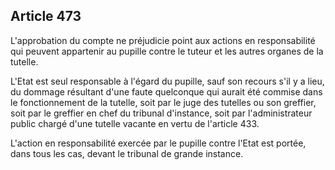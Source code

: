 Article 473
----
L'approbation du compte ne préjudicie point aux actions en responsabilité qui
peuvent appartenir au pupille contre le tuteur et les autres organes de la
tutelle.

L'Etat est seul responsable à l'égard du pupille, sauf son recours s'il y a
lieu, du dommage résultant d'une faute quelconque qui aurait été commise dans le
fonctionnement de la tutelle, soit par le juge des tutelles ou son greffier,
soit par le greffier en chef du tribunal d'instance, soit par l'administrateur
public chargé d'une tutelle vacante en vertu de l'article 433.

L'action en responsabilité exercée par le pupille contre l'Etat est portée, dans
tous les cas, devant le tribunal de grande instance.
